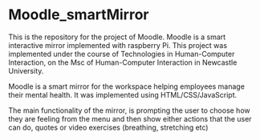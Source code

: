 # Moodle_smartMirror

This is the repository for the project of Moodle. Moodle is a smart interactive mirror implemented with raspberry Pi.
This project was implemented under the course of Technologies in Human-Computer Interaction, on the Msc of Human-Computer Interaction in Newcastle University.

Moodle is a smart mirror for the workspace helping employees manage their mental health.
It was implemented using HTML/CSS/JavaScript.

The main functionality of the mirror, is prompting the user to choose how they are feeling from the menu and then show either actions that the user can do, quotes or video exercises (breathing, stretching etc)

